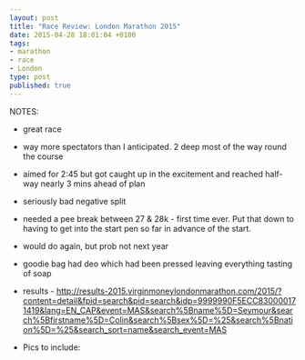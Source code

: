 ```yaml
---
layout: post
title: "Race Review: London Marathon 2015"
date: 2015-04-28 18:01:04 +0100
tags:
- marathon
- race
- London
type: post
published: true
---
```




NOTES:

- great race
- way more spectators than I anticipated. 2 deep most of the way round the course
- aimed for 2:45 but got caught up in the excitement and reached half-way nearly 3 mins ahead of plan
- seriously bad negative split
- needed a pee break between 27 & 28k - first time ever. Put that down to having to get into the start pen so far in advance of the start.
- would do again, but prob not next year
- goodie bag had deo which had been pressed leaving everything tasting of soap
- results - http://results-2015.virginmoneylondonmarathon.com/2015/?content=detail&fpid=search&pid=search&idp=9999990F5ECC830000171419&lang=EN_CAP&event=MAS&search%5Bname%5D=Seymour&search%5Bfirstname%5D=Colin&search%5Bsex%5D=%25&search%5Bnation%5D=%25&search_sort=name&search_event=MAS

- Pics to include: 

